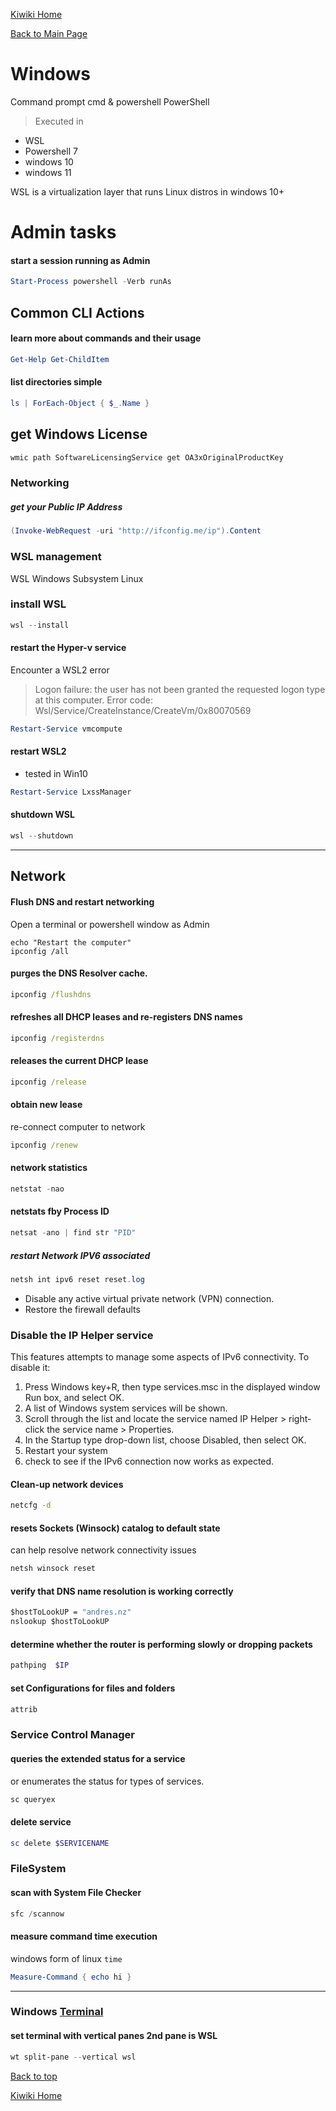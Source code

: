 [Kiwiki Home](/../../)

[Back to Main Page](./readme.md)

# Windows
Command prompt cmd & powershell PowerShell
> Executed in
- WSL
- Powershell 7
- windows 10
- windows 11

WSL is a virtualization layer that runs Linux distros in windows 10+

# Admin tasks
#### start a session running as Admin
```powershell
Start-Process powershell -Verb runAs
```

## Common CLI Actions
#### learn more about commands and their usage
```powershell
Get-Help Get-ChildItem
```

#### list directories simple
```powershell
ls | ForEach-Object { $_.Name }
```

## get Windows License
```cmd
wmic path SoftwareLicensingService get OA3xOriginalProductKey
```

### Networking

##### get your Public IP Address
```powershell
(Invoke-WebRequest -uri "http://ifconfig.me/ip").Content
```
### WSL management
WSL Windows Subsystem Linux
### install WSL
```powershell
wsl --install
```
#### restart the Hyper-v service
Encounter a WSL2 error
> Logon failure: the user has not been granted the requested logon type at this computer.
> Error code: Wsl/Service/CreateInstance/CreateVm/0x80070569

``` powershell
Restart-Service vmcompute
```

#### restart WSL2
- tested in Win10
``` powershell
Restart-Service LxssManager
```

#### shutdown WSL
``` powershell
wsl --shutdown
```
---

## Network
#### Flush DNS and restart networking
Open a terminal or powershell window as Admin
```dotnetcli
echo "Restart the computer"
ipconfig /all
```
#### purges the DNS Resolver cache.
```cmd
ipconfig /flushdns
```

#### refreshes all DHCP leases and re-registers DNS names
```cmd
ipconfig /registerdns
```

#### releases the current DHCP lease
```cmd
ipconfig /release
```

#### obtain new lease
re-connect computer to network
```cmd
ipconfig /renew
```

#### network statistics 
``` powershell
netstat -nao
```

#### netstats fby Process ID
``` powershell
netsat -ano | find str "PID"
```

##### restart Network IPV6 associated
``` powershell
netsh int ipv6 reset reset.log
```
- Disable any active virtual private network (VPN) connection.
- Restore the firewall defaults

### Disable the IP Helper service
This features attempts to manage some aspects of IPv6 connectivity. To disable it:
1. Press Windows key+R, then type services.msc in the displayed window Run box, and select OK.
2. A list of Windows system services will be shown.
3. Scroll through the list and locate the service named IP Helper > right-click the service name > Properties.
4. In the Startup type drop-down list, choose Disabled, then select OK.
5. Restart your system
6. check to see if the IPv6 connection now works as expected.

#### Clean-up network devices
```cmd
netcfg -d
```

#### resets Sockets (Winsock) catalog to default state
can help resolve network connectivity issues
```cmd
netsh winsock reset
```

#### verify that DNS name resolution is working correctly
```cmd
$hostToLookUP = "andres.nz"
nslookup $hostToLookUP
```

#### determine whether the router is performing slowly or dropping packets
```powershell
pathping  $IP
```

#### set Configurations for files and folders
```powershell
attrib
```

### Service Control Manager
#### queries the extended status for a service
or enumerates the status for types of services.
```cmd
sc queryex
```

#### delete service
``` powershell
sc delete $SERVICENAME
```

### FileSystem
#### scan with System File Checker
``` powershell
sfc /scannow
```

#### measure command time execution 
windows form of linux `time`
``` powershell
Measure-Command { echo hi }
```
---
### Windows [Terminal](https://docs.microsoft.com/en-us/windows/terminal/get-started#installation)

#### set terminal with vertical panes 2nd pane is WSL
``` powershell
wt split-pane --vertical wsl
```

[Back to top](#)

[Kiwiki Home](/../../)
